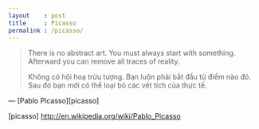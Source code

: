 ```yaml
---
layout    : post
title     : Picasso
permalink : /picasso/
---
```


> There is no abstract art. You must always start with something.  
> Afterward you can remove all traces of reality.
>
> Không có hội hoạ trừu tượng. Bạn luôn phải bắt đầu từ điểm nào đó.
> Sau đó bạn mới có thể loại bỏ các vết tích của thực tế.

— [Pablo Picasso][picasso]

[picasso] http://en.wikipedia.org/wiki/Pablo_Picasso

